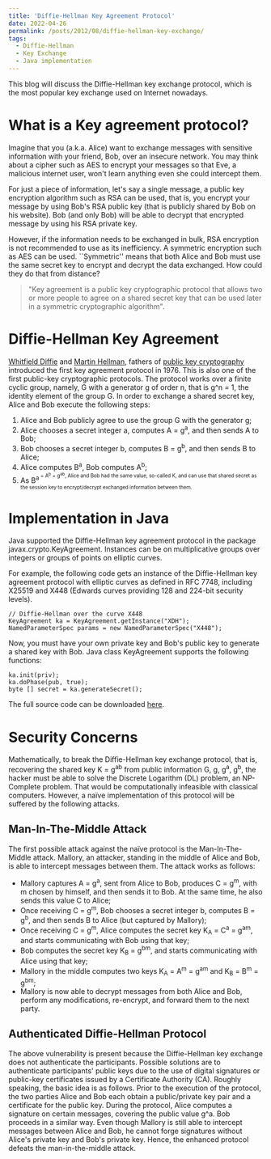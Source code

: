 ```yaml
---
title: 'Diffie-Hellman Key Agreement Protocol'
date: 2022-04-26
permalink: /posts/2012/08/diffie-hellman-key-exchange/
tags:
  - Diffie-Hellman
  - Key Exchange
  - Java implementation
---
```


This blog will discuss the Diffie-Hellman key exchange protocol, which is the most popular key exchange used on Internet nowadays. 

What is a Key agreement protocol?
======
Imagine that you (a.k.a. Alice) want to exchange messages with sensitive information with your friend, Bob, over an insecure network. You may think about a cipher such as AES to encrypt your messages so that Eve, a malicious internet user, won't learn anything even she could intercept them.

For just a piece of information, let's say a single message, a public key encryption algorithm such as RSA can be used, that is, you encrypt your message by using Bob's RSA public key (that is publicly shared by Bob on his website). Bob (and only Bob) will be able to decrypt that encrypted message by using his RSA private key.

However, if the information needs to be exchanged in bulk, RSA encryption is not recommended to use as its inefficiency. A symmetric encryption such as AES can be used. ``Symmetric'' means that both Alice and Bob must use the same secret key to encrypt and decrypt the data exchanged. How could they do that from distance?

> "Key agreement is a public key cryptographic protocol that allows two or more people to agree on a shared secret key that can be used later in a symmetric cryptographic algorithm".

Diffie-Hellman Key Agreement
======
[Whitfield Diffie](https://en.wikipedia.org/wiki/Whitfield_Diffie) and [Martin Hellman](https://en.wikipedia.org/wiki/Martin_Hellman), fathers of [public key cryptography](https://en.wikipedia.org/wiki/Public-key_cryptography) introduced the first key agreement protocol in 1976. This is also one of the first public-key cryptographic protocols. The protocol works over a finite cyclic group, namely, G with a generator g of order n, that is g^n = 1, the identity element of the group G. In order to exchange a shared secret key, Alice and Bob execute the following steps:

1. Alice and Bob publicly agree to use the group G with the generator g;
2. Alice chooses a secret integer a, computes A = g<sup>a</sup>, and then sends A to Bob;
3. Bob chooses a secret integer b, computes B = g<sup>b</sup>, and then sends B to Alice;
4. Alice computes B<sup>a</sup>, Bob computes A<sup>b</sup>;
5. As B<sup>a<sup> = A<sup>b</sup> = g<sup>ab</sup>, Alice and Bob had the same value, so-called K, and can use that shared secret as the session key to encrypt/decrypt exchanged information between them.

Implementation in Java
======
Java supported the Diffie-Hellman key agreement protocol in the package javax.crypto.KeyAgreement. Instances can be on multiplicative groups over integers or groups of points on elliptic curves.

For example, the following code gets an instance of the Diffie-Hellman key agreement protocol with elliptic curves as defined in RFC 7748, including X25519 and X448 (Edwards curves providing 128 and 224-bit security levels).

```
// Diffie-Hellman over the curve X448
KeyAgreement ka = KeyAgreement.getInstance("XDH");
NamedParameterSpec params = new NamedParameterSpec("X448");
```

Now, you must have your own private key and Bob's public key to generate a shared key with Bob. Java class KeyAgreement supports the following functions:

```
ka.init(priv);
ka.doPhase(pub, true);
byte [] secret = ka.generateSecret();
```

The full source code can be downloaded [here](https://github.com/dple/KeyAgreement).

Security Concerns
======
Mathematically, to break the Diffie-Hellman key exchange protocol, that is, recovering the shared key K = g<sup>ab</sup> from public information G, g, g<sup>a</sup>, g<sup>b</sup>, the hacker must be able to solve the Discrete Logarithm (DL) problem, an NP-Complete problem. That would be computationally infeasible with classical computers. However, a naïve implementation of this protocol will be suffered by the following attacks.

Man-In-The-Middle Attack
------
The first possible attack against the naïve protocol is the Man-In-The-Middle attack. Mallory, an attacker, standing in the middle of Alice and Bob, is able to intercept messages between them. The attack works as follows:

- Mallory captures A = g<sup>a</sup>, sent from Alice to Bob, produces C = g<sup>m</sup>, with m chosen by himself, and then sends it to Bob. At the same time, he also sends this value C to Alice;
- Once receiving C = g<sup>m</sup>, Bob chooses a secret integer b, computes B = g<sup>b</sup>, and then sends B to Alice (but captured by Mallory);
- Once receiving C = g<sup>m</sup>, Alice computes the secret key K<sub>A</sub> = C<sup>a</sup> = g<sup>am</sup>, and starts communicating with Bob using that key;
- Bob computes the secret key K<sub>B</sub> = g<sup>bm</sup>, and starts communicating with Alice using that key;
- Mallory in the middle computes two keys K<sub>A</sub> = A<sup>m</sup> = g<sup>am</sup> and K<sub>B</sub> = B<sup>m</sup> = g<sup>bm</sup>;
- Mallory is now able to decrypt messages from both Alice and Bob, perform any modifications, re-encrypt, and forward them to the next party.


Authenticated Diffie-Hellman Protocol
------
The above vulnerability is present because the Diffie-Hellman key exchange does not authenticate the participants. Possible solutions are to authenticate participants' public keys due to the use of digital signatures or public-key certificates issued by a Certificate Authority (CA). Roughly speaking, the basic idea is as follows. Prior to the execution of the protocol, the two parties Alice and Bob each obtain a public/private key pair and a certificate for the public key. During the protocol, Alice computes a signature on certain messages, covering the public value g^a. Bob proceeds in a similar way. Even though Mallory is still able to intercept messages between Alice and Bob, he cannot forge signatures without Alice's private key and Bob's private key. Hence, the enhanced protocol defeats the man-in-the-middle attack.